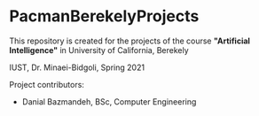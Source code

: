 # PacmanBerekelyProjects
This repository is created for the projects of the course **"Artificial Intelligence"** in University of California, Berekely

IUST, Dr. Minaei-Bidgoli, Spring 2021

Project contributors:
* Danial Bazmandeh, BSc, Computer Engineering
